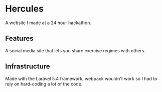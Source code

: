 # Hercules
A website I made at a 24 hour hackathon.

## Features
A social media site that lets you share exercise regimes with others.

## Infrastructure
Made with the Laravel 5.4 framework, webpack wouldn't work so I had to rely on hard-coding a lot of the code.
